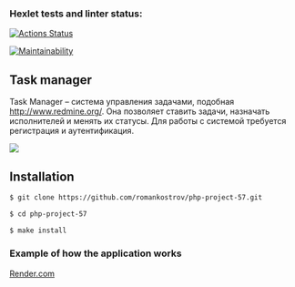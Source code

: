 ### Hexlet tests and linter status:
[![Actions Status](https://github.com/romankostrov/php-project-57/actions/workflows/hexlet-check.yml/badge.svg)](https://github.com/romankostrov/php-project-57/actions)

[![Maintainability](https://api.codeclimate.com/v1/badges/51fcb80ac08841c3a2e3/maintainability)](https://codeclimate.com/github/romankostrov/php-project-57/maintainability)



## Task manager
Task Manager – система управления задачами, подобная http://www.redmine.org/. Она позволяет ставить задачи, назначать исполнителей и менять их статусы. Для работы с системой требуется регистрация и аутентификация.

![](https://cdn2.hexlet.io/store/derivatives/original/8f3d6949d96c2a4a11e5f4f092d20c07.png)


## Installation
``` sh
$ git clone https://github.com/romankostrov/php-project-57.git

$ cd php-project-57

$ make install
```

### Example of how the application works
[Render.com](https://php-project-57-pja9.onrender.com/)